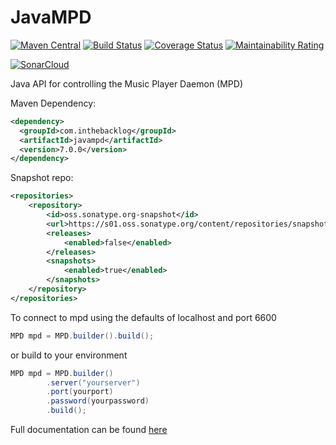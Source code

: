 JavaMPD
=======

[![Maven Central](https://maven-badges.herokuapp.com/maven-central/com.inthebacklop/javampd/badge.svg)](https://maven-badges.herokuapp.com/maven-central/com.inthebacklop/javampd)
[![Build Status](https://travis-ci.org/finnyb/javampd.svg?branch=develop)](https://travis-ci.org/finnyb/javampd)
[![Coverage Status](https://coveralls.io/repos/github/finnyb/javampd/badge.svg?branch=develop)](https://coveralls.io/github/finnyb/javampd?branch=develop)
[![Maintainability Rating](https://sonarcloud.io/api/project_badges/measure?project=finnyb_javampd&metric=sqale_rating)](https://sonarcloud.io/dashboard?id=finnyb_javampd)

[![SonarCloud](https://sonarcloud.io/images/project_badges/sonarcloud-black.svg)](https://sonarcloud.io/dashboard?id=finnyb_javampd)

Java API for controlling the Music Player Daemon (MPD)

Maven Dependency:

```xml
<dependency>
  <groupId>com.inthebacklog</groupId>
  <artifactId>javampd</artifactId>
  <version>7.0.0</version>
</dependency>
```

Snapshot repo:
```xml
<repositories>
    <repository>
        <id>oss.sonatype.org-snapshot</id>
        <url>https://s01.oss.sonatype.org/content/repositories/snapshots</url>
        <releases>
            <enabled>false</enabled>
        </releases>
        <snapshots>
            <enabled>true</enabled>
        </snapshots>
    </repository>
</repositories>
```

To connect to mpd using the defaults of localhost and port 6600 
```java
MPD mpd = MPD.builder().build();
```

or build to your environment

```java
MPD mpd = MPD.builder()
        .server("yourserver")
        .port(yourport)
        .password(yourpassword)
        .build();
```

Full documentation can be found [here](http://finnyb.github.io/javampd/7.0.0)

